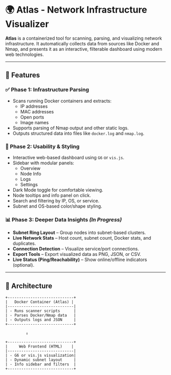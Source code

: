 # 🌍 Atlas - Network Infrastructure Visualizer

**Atlas** is a containerized tool for scanning, parsing, and visualizing network infrastructure. It automatically collects data from sources like Docker and Nmap, and presents it as an interactive, filterable dashboard using modern web technologies.

---

## 🚀 Features

### ✅ Phase 1: Infrastructure Parsing
- Scans running Docker containers and extracts:
  - IP addresses
  - MAC addresses
  - Open ports
  - Image names
- Supports parsing of Nmap output and other static logs.
- Outputs structured data into files like `docker.log` and `nmap.log`.

### 🎨 Phase 2: Usability & Styling
- Interactive web-based dashboard using `G6` or `vis.js`.
- Sidebar with modular panels:
  - Overview
  - Node Info
  - Logs
  - Settings
- Dark Mode toggle for comfortable viewing.
- Node tooltips and info panel on click.
- Search and filtering by IP, OS, or service.
- Subnet and OS-based color/shape styling.

### 📊 Phase 3: Deeper Data Insights _(In Progress)_
- **Subnet Ring Layout** – Group nodes into subnet-based clusters.
- **Live Network Stats** – Host count, subnet count, Docker stats, and duplicates.
- **Connection Detection** – Visualize service/port connections.
- **Export Tools** – Export visualized data as PNG, JSON, or CSV.
- **Live Status (Ping/Reachability)** – Show online/offline indicators (optional).

---

## 🧱 Architecture

```plaintext
+-----------------------------+
|   Docker Container (Atlas) |
|-----------------------------|
| - Runs scanner scripts      |
| - Parses Docker/Nmap data   |
| - Outputs logs and JSON     |
+-----------------------------+

         ↓

+-----------------------------+
|     Web Frontend (HTML)    |
|-----------------------------|
| - G6 or vis.js visualization|
| - Dynamic subnet layout     |
| - Info sidebar and filters  |
+-----------------------------+
